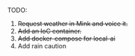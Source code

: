 TODO:
1. ~~Request weather in Mink and voice it.~~
2. ~~Add an IoC container.~~
3. ~~Add docker-compose for local-ai~~
4. Add rain caution
